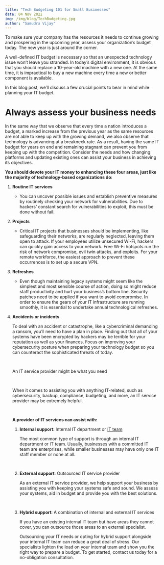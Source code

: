 ```yaml
---
title: "Tech Budgeting 101 for Small Businesses"
date: 04 Nov 2022
img: /img/blog/TechBudgeting.jpg
author: "Samudra Vijay"
---
```


To make sure your company has the resources it needs to continue growing and prospering in the upcoming year, assess your organization’s budget today. The new year is just around the corner.

<!--more-->

A well-defined IT budget is necessary so that an unexpected technology issue won’t leave you stranded. In today’s digital environment, it is obvious that you should replace a 10-year-old machine with a new one. At the same time, it is impractical to buy a new machine every time a new or better component is available.

In this blog post, we’ll discuss a few crucial points to bear in mind while planning your IT budget.

# Always assess your business needs

In the same way that we observe that every time a nation introduces a budget, a marked increase from the previous year as the same resources are not able to keep up with the growing demand, we also observe that technology is advancing at a breakneck rate. As a result, having the same IT budget for years on end and remaining stagnant can prevent you from keeping up with the competition. Consider the needs and how changing platforms and updating existing ones can assist your business in achieving its objectives.

**You should devote your IT money to enhancing these four areas, just like the majority of technology-based organizations do:**

1. **Routine IT services**

   - You can uncover possible issues and establish preventive measures by routinely checking your network for vulnerabilities. Due to hackers’ constant search for vulnerabilities to exploit, this must be done without fail.

2. **Projects**

   - Critical IT projects that businesses should be implementing, like safeguarding their networks, are regularly neglected, leaving them open to attack. If your employees utilize unsecured Wi-Fi, hackers can quickly gain access to your network. Free Wi-Fi hotspots run the risk of network compromise, evil twin attacks, and exploits. For your remote workforce, the easiest approach to prevent these occurrences is to set up a secure VPN.

3. **Refreshes**

   - Even though maintaining legacy systems might seem like the simplest and most sensible course of action, doing so might reduce staff productivity and hurt your business’s bottom line. Security patches need to be applied if you want to avoid compromise. In order to ensure the gears of your IT infrastructure are running smoothly, it is essential to undertake annual technological refreshes.

4. **Accidents or incidents**

   To deal with an accident or catastrophe, like a cybercriminal demanding a ransom, you’ll need to have a plan in place. Finding out that all of your systems have been encrypted by hackers may be terrible for your reputation as well as your finances. Focus on improving your cybersecurity posture when preparing your technology budget so you can counteract the sophisticated threats of today.

   <p>&nbsp;</p>

   An IT service provider might be what you need

    <p>&nbsp;</p>

   When it comes to assisting you with anything IT-related, such as cybersecurity, backup, compliance, budgeting, and more, an IT service provider may be extremely helpful.

    <p>&nbsp;</p>

   **A provider of IT services can assist with:**

   1. **Internal support**: Internal IT department or [IT team](/about-us)

      The most common type of support is through an internal IT department or IT team. Usually, businesses with a committed IT team are enterprises, while smaller businesses may have only one IT staff member or none at all.
       <p>&nbsp;</p>

   2. **External support**: Outsourced IT service provider

      As an external IT service provider, we help support your business by assisting you with keeping your systems safe and sound. We assess your systems, aid in budget and provide you with the best solutions.
       <p>&nbsp;</p>

   3. **Hybrid support**: A combination of internal and external IT services

      If you have an existing internal IT team but have areas they cannot cover, you can outsource those areas to an external specialist.

      Outsourcing your IT needs or opting for hybrid support alongside your internal IT team can reduce a great deal of stress. Our specialists lighten the load on your internal team and show you the right way to prepare a budget. To get started, contact us today for a no-obligation consultation.
